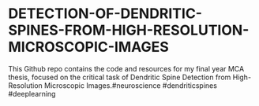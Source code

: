 # DETECTION-OF-DENDRITIC-SPINES-FROM-HIGH-RESOLUTION-MICROSCOPIC-IMAGES
This Github repo contains the code and resources for my final year MCA thesis, focused on the critical task of Dendritic Spine Detection from High-Resolution Microscopic Images.#neuroscience #dendriticspines #deeplearning
